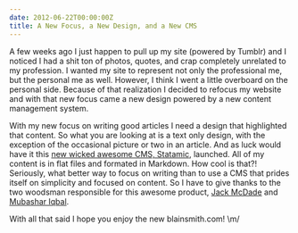 ```yaml
---
date: 2012-06-22T00:00:00Z
title: A New Focus, a New Design, and a New CMS
---
```


A few weeks ago I just happen to pull up my site (powered by Tumblr) and I noticed I had a shit ton of photos, quotes, and crap completely unrelated to my profession. I wanted my site to represent not only the professional me, but the personal me as well. However, I think I went a little overboard on the personal side. Because of that realization I decided to refocus my website and with that new focus came a new design powered by a new content management system.

With my new focus on writing good articles I need a design that highlighted that content. So what you are looking at is a text only design, with the exception of the occasional picture or two in an article. And as luck would have it this [new wicked awesome CMS, Statamic](http://statamic.com/), launched. All of my content is in flat files and formated in Markdown. How cool is that?! Seriously, what better way to focus on writing than to use a CMS that prides itself on simplicity and focused on content. So I have to give thanks to the two woodsman responsible for this awesome product, [Jack McDade](http://jackmcdade.com/) and [Mubashar Iqbal](http://www.mubashariqbal.com/).

With all that said I hope you enjoy the new blainsmith.com! \m/
